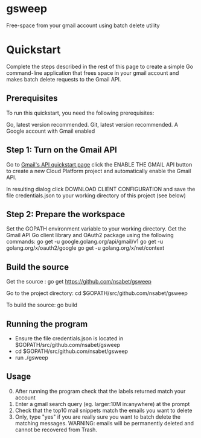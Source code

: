 # gsweep
Free-space from your gmail account using batch delete utility

# Quickstart
Complete the steps described in the rest of this page to create a simple Go command-line application that frees space in your gmail account and makes batch delete requests to the Gmail API.

## Prerequisites
To run this quickstart, you need the following prerequisites:

Go, latest version recommended.
Git, latest version recommended.
A Google account with Gmail enabled

## Step 1: Turn on the Gmail API
Go to [Gmail's API quickstart page](https://developers.google.com/gmail/api/quickstart/go) click the ENABLE THE GMAIL API button to create a new Cloud Platform project and automatically enable the Gmail API.

In resulting dialog click DOWNLOAD CLIENT CONFIGURATION and save the file credentials.json to your working directory of this project (see below)

## Step 2: Prepare the workspace
Set the GOPATH environment variable to your working directory.
Get the Gmail API Go client library and OAuth2 package using the following commands:
go get -u google.golang.org/api/gmail/v1
go get -u golang.org/x/oauth2/google
go get -u golang.org/x/net/context

## Build the source
Get the source :
  go get https://github.com/nsabet/gsweep

Go to the project directory: 
  cd $GOPATH/src/github.com/nsabet/gsweep

To build the source: 
  go build

## Running the program
* Ensure the file credentials.json is located in $GOPATH/src/github.com/nsabet/gsweep
* cd $GOPATH/src/github.com/nsabet/gsweep
* run ./gsweep

## Usage 
0. After running the program check that the labels returned match your account 
1. Enter a gmail search query (eg. larger:10M in:anywhere) at the prompt
2. Check that the top10 mail snippets match the emails you want to delete
2. Only, type "yes" if you are really sure you want to batch delete the matching messages. WARNING: emails will be permanently deleted and cannot be recovered from Trash.
